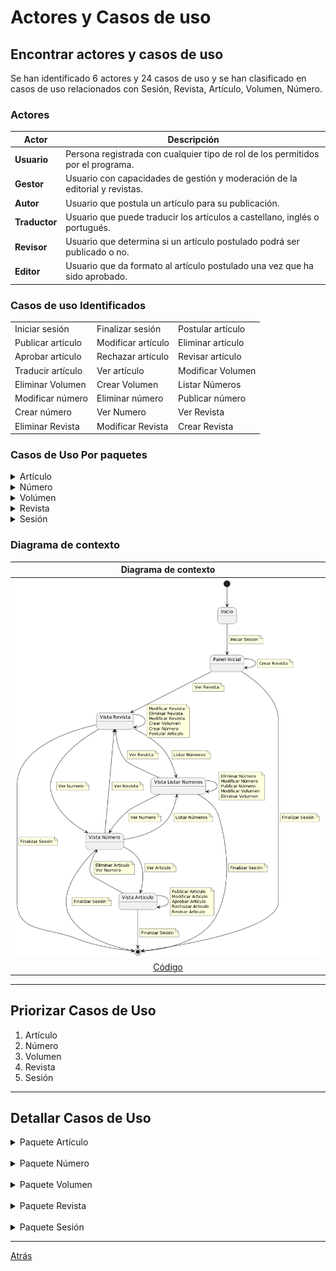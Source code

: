 # Actores y Casos de uso

## Encontrar actores y casos de uso 

Se han identificado 6 actores y 24 casos de uso y se han clasificado en casos de uso relacionados con Sesión, Revista, Artículo, Volumen, Número.


### Actores
<div align="center">

| Actor         | Descripción                                                                     |
| ------------- | ------------------------------------------------------------------------------- |
| **Usuario**   | Persona registrada con cualquier tipo de rol de los permitidos por el programa. |
| **Gestor**    | Usuario con capacidades de gestión y moderación de la editorial y revistas.     |
| **Autor**     | Usuario que postula un artículo para su publicación.                            |
| **Traductor** | Usuario que puede traducir los artículos a castellano, inglés o portugués.      |
| **Revisor**   | Usuario que determina si un artículo postulado podrá ser publicado o no.        |
| **Editor**    | Usuario que da formato al artículo postulado una vez que ha sido aprobado.      |

</div>


### Casos de uso Identificados

<div align="center">

|                   |                    |                   |
| ----------------- | ------------------ | ----------------- |
| Iniciar sesión    | Finalizar sesión   | Postular artículo |
| Publicar artículo | Modificar artículo | Eliminar artículo |
| Aprobar artículo  | Rechazar artículo  | Revisar artículo  |
| Traducir artículo | Ver artículo       | Modificar Volumen |
| Eliminar Volumen  | Crear Volumen      | Listar Números    |
| Modificar número  | Eliminar número    | Publicar número   |
| Crear número      | Ver Numero         | Ver Revista       |
| Eliminar Revista  | Modificar Revista  | Crear Revista     |

</div>


### Casos de Uso Por paquetes

<details>
  <summary>Artículo</summary>
  
![](EncontrarCasosDeUso/images/Articulo.png)
<br/>
[Código](EncontrarCasosDeUso/articulo.puml)  

</details>

<details>
  <summary>Número</summary>
  
![](EncontrarCasosDeUso/images/Numero.png)
<br/>
[Código](EncontrarCasosDeUso/numero.puml)  

</details>

<details>
  <summary>Volúmen</summary>
  
![](EncontrarCasosDeUso/images/Volumen.png)
<br/>
[Código](EncontrarCasosDeUso/volumen.puml)  

</details>

<details>
  <summary>Revista</summary>
  
![](EncontrarCasosDeUso/images/Revista.png)
<br/>
[Código](EncontrarCasosDeUso/revista.puml)  

</details>

<details>
  <summary>Sesión</summary>
  
![](EncontrarCasosDeUso/images/Sesion.png)
<br/>
[Código](EncontrarCasosDeUso/sesion.puml) 

</details>


### Diagrama de contexto

<div align="center">

|Diagrama de contexto
|:-:
|![](EncontrarCasosDeUso/images/DiagramaDeContexto.png)
|[Código](EncontrarCasosDeUso/DiagramaDeContexto.puml)

</div>

<hr>

## Priorizar Casos de Uso

1. Artículo
2. Número
3. Volumen
4. Revista
5. Sesión

<hr>

## Detallar Casos de Uso

<details>
  <summary>Paquete Artículo</summary>

  <details>
    <summary>Ver Artículo</summary>
    
  ![](DetallarCasosDeUso/images/VerArticulo.png)
  <br/>
  [Código](DetallarCasosDeUso/VerArticulo.puml) 

  </details>

  <details>
    <summary>Revisar Artículo</summary>
    
  ![](DetallarCasosDeUso/images/RevisarArticulo.png)
  <br/>
  [Código](DetallarCasosDeUso/RevisarArticulo.puml) 

  </details>

  <details>
    <summary>Rechazar Artículo</summary>
    
  ![](DetallarCasosDeUso/images/RechazarArticulo.png)
  <br/>
  [Código](DetallarCasosDeUso/RechazarArticulo.puml) 

  </details>

  <details>
    <summary>Aprobar Artículo</summary>
    
  ![](DetallarCasosDeUso/images/AprobarArticulo.png)
  <br/>
  [Código](DetallarCasosDeUso/AprobarArticulo.puml) 

  </details>

  <details>
    <summary>Traducir Artículo</summary>
    
  ![](DetallarCasosDeUso/images/TraducirArticulo.png)
  <br/>
  [Código](DetallarCasosDeUso/TraducirArticulo.puml) 

  </details>

  <details>
    <summary>Modificar Articulo</summary>
    
  ![](DetallarCasosDeUso/images/ModificarArticulo.png)
  <br/>
  [Código](DetallarCasosDeUso/ModificarArticulo.puml) 

  </details>

  <details>
    <summary>Eliminar Artículo</summary>
    
  ![](DetallarCasosDeUso/images/EliminarArticulo.png)
  <br/>
  [Código](DetallarCasosDeUso/EliminarArticulo.puml) 

  </details>

  <details>
    <summary>Publicar Artículo</summary>
    
  ![](DetallarCasosDeUso/images/PublicarArticulo.png)
  <br/>
  [Código](DetallarCasosDeUso/PublicarArticulo.puml) 

  </details>

  <details>
    <summary>Postular Artículo</summary>
    
  ![](DetallarCasosDeUso/images/PostularArticulo.png)
  <br/>
  [Código](DetallarCasosDeUso/PostularArticulo.puml) 

  </details>

</details>

<br/>

<details>
  <summary>Paquete Número</summary>

  <details>
    <summary>Ver Número</summary>
    
  ![](DetallarCasosDeUso/images/VerNumero.png)
  <br/>
  [Código](DetallarCasosDeUso/VerNumero.puml) 

  </details>

  <details>
    <summary>Listar Números</summary>
    
  ![](DetallarCasosDeUso/images/ListarNumeros.png)
  <br/>
  [Código](DetallarCasosDeUso/ListarNumeros.puml) 

  </details>

  <details>
    <summary>Publicar número</summary>
    
  ![](DetallarCasosDeUso/images/PublicarNumero.png)
  <br/>
  [Código](DetallarCasosDeUso/PublicarNumero.puml) 

  </details>

  <details>
    <summary>Eliminar Número</summary>
    
  ![](DetallarCasosDeUso/images/EliminarNumero.png)
  <br/>
  [Código](DetallarCasosDeUso/EliminarNumero.puml) 

  </details>

  <details>
    <summary>Modificar Número</summary>
    
  ![](DetallarCasosDeUso/images/ModificarNumero.png)
  <br/>
  [Código](DetallarCasosDeUso/ModificarNumero.puml) 

  </details>

  <details>
    <summary>Crear Número</summary>
    
  ![](DetallarCasosDeUso/images/CrearNumero.png)
  <br/>
  [Código](DetallarCasosDeUso/CrearNumero.puml) 

  </details>

</details>

<br/>

<details>
  <summary>Paquete Volumen</summary>

  <details>
  <summary>Eliminar Volumen</summary>
  
  ![](DetallarCasosDeUso/images/EliminarVolumen.png)
  <br/>
  [Código](DetallarCasosDeUso/EliminarVolumen.puml) 

  </details>

  <details>
    <summary>Modificar Volumen</summary>
    
  ![](DetallarCasosDeUso/images/ModificarVolumen.png)
  <br/>
  [Código](DetallarCasosDeUso/ModificarVolumen.puml) 

  </details>

  <details>
    <summary>Crear Volumen</summary>
    
  ![](DetallarCasosDeUso/images/CrearVolumen.png)
  <br/>
  [Código](DetallarCasosDeUso/CrearVolumen.puml) 

  </details>

</details>

<br/>

<details>
  <summary>Paquete Revista</summary>

  <details>
    <summary>Leer Revista</summary>
    
  ![](DetallarCasosDeUso/images/LeerRevista.png)
  <br/>
  [Código](DetallarCasosDeUso/LeerRevista.puml) 

  </details>

  <details>
    <summary>Crear Revista</summary>
    
  ![](DetallarCasosDeUso/images/CrearRevista.png)
  <br/>
  [Código](DetallarCasosDeUso/CrearRevista.puml) 

  </details>

  <details>
    <summary>Modificar Revista</summary>
    
  ![](DetallarCasosDeUso/images/ModificarRevista.png)
  <br/>
  [Código](DetallarCasosDeUso/ModificarRevista.puml) 

  </details>

  <details>
    <summary>Eliminar Revista</summary>
    
  ![](DetallarCasosDeUso/images/EliminarRevista.png)
  <br/>
  [Código](DetallarCasosDeUso/EliminarRevista.puml) 

  </details>
  
</details>

<br/>

<details>
  <summary>Paquete Sesión</summary>

  <details>
    <summary>Iniciar Sesión</summary>
    
  ![](DetallarCasosDeUso/images/IniciarSesion.png)
  <br/>
  [Código](DetallarCasosDeUso/IniciarSesion.puml) 

  </details>

  <details>
    <summary>Finalizar Sesión</summary>
    
  ![](DetallarCasosDeUso/images/FinalizarSesion.png)
  <br/>
  [Código](DetallarCasosDeUso/FinalizarSesion.puml) 

  </details>

</details>

<hr>

[Atrás](../readme.md)